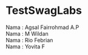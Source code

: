 # TestSwagLabs

Nama : Agsal Fairrohmad A.P <br>
Nama : M Wildan <br>
Nama : Rio Febrian <br>
Nama : Yovita F <br>
